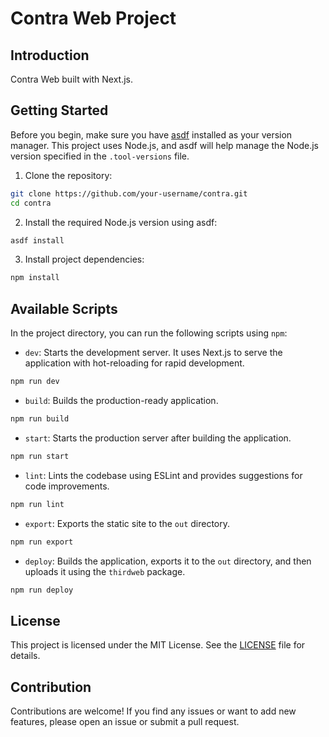 # Contra Web Project

## Introduction

Contra Web built with Next.js.

## Getting Started

Before you begin, make sure you have [asdf](https://asdf-vm.com/) installed as your version manager. This project uses Node.js, and asdf will help manage the Node.js version specified in the `.tool-versions` file.

1. Clone the repository:

```bash
git clone https://github.com/your-username/contra.git
cd contra
```

2. Install the required Node.js version using asdf:

```bash
asdf install
```

3. Install project dependencies:

```bash
npm install
```

## Available Scripts

In the project directory, you can run the following scripts using `npm`:

- `dev`: Starts the development server. It uses Next.js to serve the application with hot-reloading for rapid development.

```bash
npm run dev
```

- `build`: Builds the production-ready application.

```bash
npm run build
```

- `start`: Starts the production server after building the application.

```bash
npm run start
```

- `lint`: Lints the codebase using ESLint and provides suggestions for code improvements.

```bash
npm run lint
```

- `export`: Exports the static site to the `out` directory.

```bash
npm run export
```

- `deploy`: Builds the application, exports it to the `out` directory, and then uploads it using the `thirdweb` package.

```bash
npm run deploy
```

## License

This project is licensed under the MIT License. See the [LICENSE](LICENSE) file for details.

## Contribution

Contributions are welcome! If you find any issues or want to add new features, please open an issue or submit a pull request.
